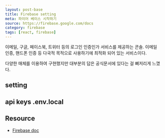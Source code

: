 ```yaml
---
layout: post-base
title: Firebase setting
meta: 파이어 베이스 시작하기
source: https://firebase.google.com/docs
category: firebase
tags: [react, firebase]
---
```


이메일, 구글, 페이스북, 트위터 등의 로그인 인증인가 서비스를 제공하는 콘솔. 이메일 인증, 핸드폰 인증 등 다국적 목적으로 사용하기에 최적화 되어 있는 서비스이다.

다양한 매체를 이용하여 구현했지만 대부분의 답은 공식문서에 있다는 걸 뼈저리게 느꼈다.

## setting

## api keys .env.local

## Resource

- [Firebase doc](https://firebase.google.com/docs)